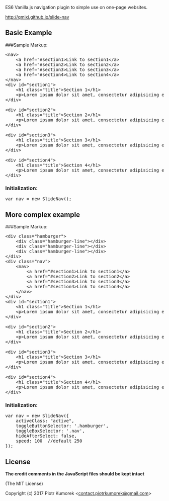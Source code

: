 ES6 Vanilla.js navigation plugin to simple use on one-page websites.

http://qmixi.github.io/slide-nav


## Basic Example
###Sample Markup:
<pre>
&lt;nav>
    &lt;a href="#section1>Link to section1&lt;/a>
    &lt;a href="#section2>Link to section2&lt;/a>
    &lt;a href="#section3>Link to section3&lt;/a>
    &lt;a href="#section4>Link to section4&lt;/a>
&lt;/nav>
&lt;div id="section1">
	&lt;h1 class="title">Section 1&lt/h1>
	&lt;p>Lorem ipsum dolor sit amet, consectetur adipisicing elit, sed do eiusmod tempor.&lt;/p>
&lt;/div>

&lt;div id="section2">
	&lt;h1 class="title">Section 2&lt/h1>
	&lt;p>Lorem ipsum dolor sit amet, consectetur adipisicing elit, sed do eiusmod tempor.&lt;/p>
&lt;/div>

&lt;div id="section3">
	&lt;h1 class="title">Section 3&lt/h1>
	&lt;p>Lorem ipsum dolor sit amet, consectetur adipisicing elit, sed do eiusmod tempor.&lt;/p>
&lt;/div>

&lt;div id="section4">
	&lt;h1 class="title">Section 4&lt/h1>
	&lt;p>Lorem ipsum dolor sit amet, consectetur adipisicing elit, sed do eiusmod tempor.&lt;/p>
&lt;/div>
</pre>

### Initialization:
<pre>
var nav = new SlideNav();
</pre>

## More complex example

###Sample Markup:
<pre>
&lt;div class="hamburger">
    &lt;div class="hamburger-line">&lt;/div>
    &lt;div class="hamburger-line">&lt;/div>
    &lt;div class="hamburger-line">&lt;/div>
&lt;/div>
&lt;div class="nav">
    &lt;nav>
        &lt;a href="#section1>Link to section1&lt;/a>
        &lt;a href="#section2>Link to section2&lt;/a>
        &lt;a href="#section3>Link to section3&lt;/a>
        &lt;a href="#section4>Link to section4&lt;/a>
    &lt;/nav>
&lt;/div>
&lt;div id="section1">
	&lt;h1 class="title">Section 1&lt/h1>
	&lt;p>Lorem ipsum dolor sit amet, consectetur adipisicing elit, sed do eiusmod tempor.&lt;/p>
&lt;/div>

&lt;div id="section2">
	&lt;h1 class="title">Section 2&lt/h1>
	&lt;p>Lorem ipsum dolor sit amet, consectetur adipisicing elit, sed do eiusmod tempor.&lt;/p>
&lt;/div>

&lt;div id="section3">
	&lt;h1 class="title">Section 3&lt/h1>
	&lt;p>Lorem ipsum dolor sit amet, consectetur adipisicing elit, sed do eiusmod tempor.&lt;/p>
&lt;/div>

&lt;div id="section4">
	&lt;h1 class="title">Section 4&lt/h1>
	&lt;p>Lorem ipsum dolor sit amet, consectetur adipisicing elit, sed do eiusmod tempor.&lt;/p>
&lt;/div>
</pre>

### Initialization:
<pre>
var nav = new SlideNav({
    activeClass: "active",
	toggleButtonSelector: '.hamburger',
	toggleBoxSelector: '.nav',
	hideAfterSelect: false,
	speed: 100  //default 250
});
</pre>

## License

**The credit comments in the JavaScript files should be kept intact**

(The MIT License)

Copyright (c) 2017 Piotr Kumorek &lt;contact.piotrkumorek@gmail.com&gt;
